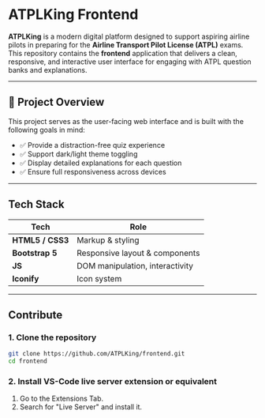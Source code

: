 # ATPLKing Frontend

**ATPLKing** is a modern digital platform designed to support aspiring airline pilots in preparing for the **Airline Transport Pilot License (ATPL)** exams.  
This repository contains the **frontend** application that delivers a clean, responsive, and interactive user interface for engaging with ATPL question banks and explanations.

---

## 🎯 Project Overview

This project serves as the user-facing web interface and is built with the following goals in mind:

- ✅ Provide a distraction-free quiz experience
- ✅ Support dark/light theme toggling
- ✅ Display detailed explanations for each question
- ✅ Ensure full responsiveness across devices

---

## Tech Stack

| Tech             | Role                                   |
|------------------|----------------------------------------|
| **HTML5 / CSS3** | Markup & styling                       |
| **Bootstrap 5**  | Responsive layout & components         |
| **JS**           | DOM manipulation, interactivity        |
| **Iconify**      | Icon system                            |


---

## Contribute

### 1. Clone the repository
```bash
git clone https://github.com/ATPLKing/frontend.git
cd frontend
```

### 2. Install VS-Code live server extension or equivalent

1. Go to the Extensions Tab.
2. Search for "Live Server" and install it.


